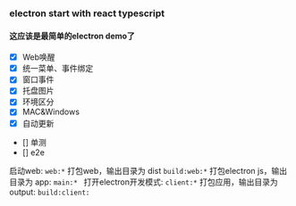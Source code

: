 ### electron start with react typescript
#### 这应该是最简单的electron demo了

- [x] Web唤醒
- [x] 统一菜单、事件绑定
- [x] 窗口事件
- [x] 托盘图片
- [x] 环境区分
- [x] MAC&Windows
- [x] 自动更新
- [] 单测
- [] e2e

启动web: `web:*`
打包web，输出目录为 dist `build:web:*`
打包electron js，输出目录为 app: `main:* `
打开electron开发模式: `client:*`
打包应用，输出目录为 output: `build:client:`
